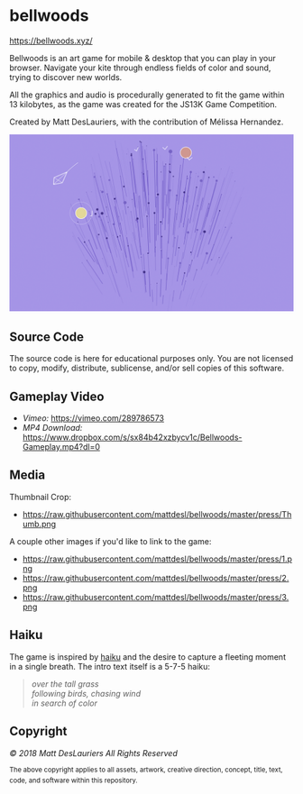 # bellwoods

https://bellwoods.xyz/

Bellwoods is an art game for mobile & desktop that you can play in your browser. Navigate your kite through endless fields of color and sound, trying to discover new worlds.

All the graphics and audio is procedurally generated to fit the game within 13 kilobytes, as the game was created for the JS13K Game Competition.

Created by Matt DesLauriers, with the contribution of Mélissa Hernandez.

![thumbnail](./press/Thumb.png)

## Source Code

The source code is here for educational purposes only. You are not licensed to copy, modify, distribute, sublicense, and/or sell copies of this software.

## Gameplay Video

- *Vimeo:* https://vimeo.com/289786573
- *MP4 Download:* https://www.dropbox.com/s/sx84b42xzbycv1c/Bellwoods-Gameplay.mp4?dl=0

## Media

Thumbnail Crop:

- https://raw.githubusercontent.com/mattdesl/bellwoods/master/press/Thumb.png

A couple other images if you'd like to link to the game:

- https://raw.githubusercontent.com/mattdesl/bellwoods/master/press/1.png
- https://raw.githubusercontent.com/mattdesl/bellwoods/master/press/2.png
- https://raw.githubusercontent.com/mattdesl/bellwoods/master/press/3.png

## Haiku

The game is inspired by [haiku](https://en.wikipedia.org/wiki/Haiku) and the desire to capture a fleeting moment in a single breath. The intro text itself is a 5-7-5 haiku:

> *over the tall grass*  
> *following birds, chasing wind*  
> *in search of color*  

## Copyright

*© 2018 Matt DesLauriers All Rights Reserved*

<sup>The above copyright applies to all assets, artwork, creative direction, concept, title, text, code, and software within this repository.</sup>
